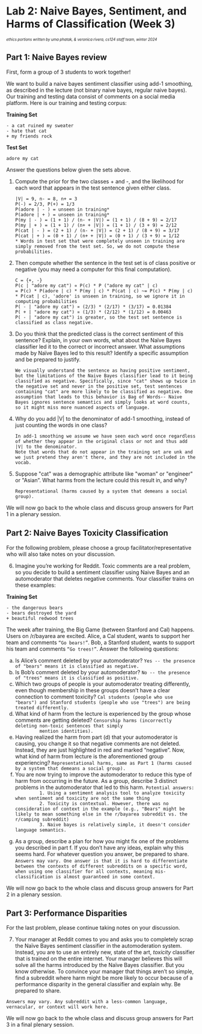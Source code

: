 # Lab 2: Naive Bayes, Sentiment, and Harms of Classification (Week 3)

<sub><sup>*ethics portions written by uma phatak, & veronica rivera, cs124 staff team, winter 2024*</sup></sub>

## Part 1: Naive Bayes review

First, form a group of 3 students to work together!

We want to build a naive bayes sentiment classifier using add-1 smoothing, as described in the lecture (not binary naive bayes, regular naive bayes). Our training and testing data consist of comments on a social media platform. Here is our training and testing corpus:

**Training Set**

    - a cat ruined my sweater
    - hate that cat
    + my friends rock

**Test Set**

    adore my cat

Answer the questions below given the sets above.

1. Compute the prior for the two classes + and -, and the likelihood for each word that appears in the test sentence given either class.
   ```
   |V| = 9, n- = 8, n+ = 3
   P(-) = 2/3, P(+) = 1/3
   P(adore | - ) = unseen in training*
   P(adore | + ) = unseen in training*
   P(my | - ) = (1 + 1) / (n- + |V|) = (1 + 1) / (8 + 9) = 2/17
   P(my | + ) = (1 + 1) / (n+ + |V|) = (1 + 1) / (3 + 9) = 2/12
   P(cat | - ) = (2 + 1) / (n- + |V|) = (2 + 1) / (8 + 9) = 3/17
   P(cat | + ) = (0 + 1) / (n+ + |V|) = (0 + 1) / (3 + 9) = 1/12
   * Words in test set that were completely unseen in training are simply removed from the test set. So, we do not compute these probabilities.
   ```

2. Then compute whether the sentence in the test set is of class positive or negative (you may need a computer for this final computation).
   ```
   C = {+, -}
   P(c | "adore my cat") ∝ P(c) * P ("adore my cat" | c)
   = P(c) * P(adore | c) * P(my | c) * P(cat | c) ~= P(c) * P(my | c) * P(cat | c), 'adore' is unseen in training, so we ignore it in computing probabilities
   P( - | "adore my cat") ∝ (2/3) * (2/17) * (3/17) = 0.01384
   P( + | "adore my cat") ∝ (1/3) * (2/12) * (1/12) = 0.00463
   P( - | "adore my cat") is greater, so the test set sentence is classified as class negative.
   ```

3. Do you think that the predicted class is the correct sentiment of this sentence? Explain, in your own words, what about the Naïve Bayes classifier led it to the correct or incorrect answer. What assumptions made by Naïve Bayes led to this result? Identify a specific assumption and be prepared to justify.
   ```
   We visually understand the sentence as having positive sentiment, but the limitations of the Naive Bayes classifier lead to it being classified as negative. Specifically, since "cat" shows up twice in the negative set and never in the positive set, test sentences containing "cat" are more likely to be classified as negative. One assumption that leads to this behavior is Bag of Words-- Naive Bayes ignores sentence semantics and simply looks at word counts, so it might miss more nuanced aspects of language.
   ```

4. Why do you add |V| to the denominator of add-1 smoothing, instead of just counting the words in one class?
   ```
   In add-1 smoothing we assume we have seen each word once regardless of whether they appear in the original class or not and thus add |V| to the denominator. 
   Note that words that do not appear in the training set are unk and we just pretend they aren't there, and they are not included in the vocab. 
   ```

5. Suppose "cat" was a demographic attribute like "woman" or "engineer" or "Asian”. What harms from the lecture could this result in, and why?
   ```
   Representational (harms caused by a system that demeans a social group).
   ```

We will now go back to the whole class and discuss group answers for Part 1 in a plenary session.

## Part 2: Naive Bayes Toxicity Classification

For the following problem, please choose a group facilitator/representative who will also take notes on your discussion.

6. Imagine you’re working for Reddit. Toxic comments are a real problem, so you decide to build a sentiment classifier using Naive Bayes and an automoderator that deletes negative comments. Your classifier trains on these examples:

**Training Set**

    - the dangerous bears
    - bears destroyed the yard
    + beautiful redwood trees

   The week after training, the Big Game (between Stanford and Cal) happens. Users on /r/bayarea are excited. Alice, a Cal student, wants to support her team and comments `“Go bears!”`. Bob, a Stanford student, wants to support his team and comments `“Go trees!”`. Answer the following questions:

   <ol type="a">
      <li>Is Alice’s comment deleted by your automoderator?
         <code>Yes -- the presence of "bears" means it is classified as negative.</code>
      </li>
      <li>Is Bob’s comment deleted by your automoderator?
         <code>No -- the presence of "trees" means it is classified as positive.</code>
      </li>
      <li>Which two groups of people is your automoderator treating differently, even though membership in these groups doesn’t have a clear connection to comment toxicity?
         <code>Cal students (people who use "bears") and Stanford students (people who use "trees") are being treated differently.</code>
      </li>
      <li>What kind of harm from the lecture is experienced by the group whose comments are getting deleted?
          <code>Censorship harms (incorrectly deleting non-toxic sentences that simply
         mention identities).</code>
      </li>
      <li>Having realized the harm from part (d) that your automoderator is causing, you change it so that negative comments are not deleted. Instead, they are just highlighted in red and marked “negative”. Now, what kind of harm from lecture is the aforementioned group experiencing?
         <code>Representational harms, same as Part 1 (harms caused by a system that demeans a social group).</code>
      </li>
      <li>You are now trying to improve the automoderator to reduce this type of harm from occurring in the future. As a group, describe 3 distinct problems in the automoderator that led to this harm.
         <code>Potential answers:
         1. Using a sentiment analysis tool to analyze toxicity when sentiment and toxicity are not the same thing
         2. Toxicity is contextual. However, there was no consideration of context in the example (e.g., "Bears" might be likely to mean something else in the r/bayarea subreddit vs. the r/camping subreddit)
         3. Naive bayes is relatively simple, it doesn't consider language semantics.
         </code>
      </li>
      <li>As a group, describe a plan for how you might fix one of the problems you described in part f. If you don’t have any ideas, explain why this seems hard. For whatever question you answer, be prepared to share.
         <code>Answers may vary. One answer is that it is hard to differentiate between the contexts of different subreddits on a specific word, when using one classifier for all contexts, meaning mis-classification is almost guaranteed in some context.</code>
      </li>
   </ol>


   We will now go back to the whole class and discuss group answers for Part 2 in a plenary session.

## Part 3: Performance Disparities

For the last problem, please continue taking notes on your discussion.

7. Your manager at Reddit comes to you and asks you to completely scrap the Naïve Bayes sentiment classifier in the automoderation system. Instead, you are to use an entirely new, state of the art, *toxicity* classifier that is trained on the entire internet. Your manager believes this will solve all the harms introduced by the Naïve Bayes classifier. But you know otherwise. To convince your manager that things aren’t so simple, find a subreddit where harm might be more likely to occur because of a performance disparity in the general classifier and explain why. Be prepared to share. 

```
Answers may vary. Any subreddit with a less-common language, vernacular, or context will work here.
```

We will now go back to the whole class and discuss group answers for Part 3 in a final plenary session.